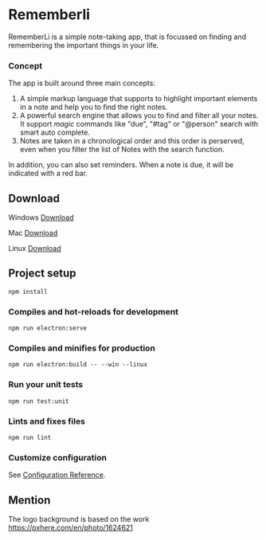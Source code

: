 # Rememberli

 RememberLi is a simple note-taking app, that is focussed on finding and remembering the important things in your life.

### Concept

The app is built around three main concepts:

1. A simple markup language that supports to highlight important elements in a note and help you to find the right notes.
2. A powerful search engine that allows you to find and filter all your notes. It support *magic* commands like "due", "#tag" or "@person" search with smart auto complete.
3. Notes are taken in a chronological order and this order is perserved, even when you filter the list of Notes with the search function.

In addition, you can also set reminders. When a note is due, it will be indicated with a red bar.

## Download
Windows [Download](https://github.com/KlausSchaefers/rememberli/releases/download/Version1.0.2/RememberLi.Setup.1.0.2.exe)

Mac [Download](https://github.com/KlausSchaefers/rememberli/releases/download/Version1.0.2/RememberLi-1.0.2.dmg)

Linux [Download](https://github.com/KlausSchaefers/rememberli/releases/download/Version1.0.2/RememberLi-1.0.2.AppImage)

## Project setup
```
npm install
```

### Compiles and hot-reloads for development
```
npm run electron:serve 
```

### Compiles and minifies for production
```
npm run electron:build -- --win --linux
```

### Run your unit tests
```
npm run test:unit
```

### Lints and fixes files
```
npm run lint
```

### Customize configuration
See [Configuration Reference](https://cli.vuejs.org/config/).



## Mention
The logo background is based on the work https://pxhere.com/en/photo/1624621
